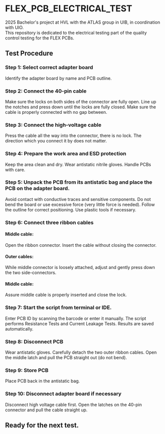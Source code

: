 # FLEX_PCB_ELECTRICAL_TEST
2025 Bachelor's project at HVL with the ATLAS group in UIB, in coordination with UIO.  
This repository is dedicated to the electrical testing part of the quality control testing for the FLEX PCBs.

## Test Procedure
### Step 1: Select correct adapter board
Identify the adapter board by name and PCB outline.
### Step 2: Connect the 40-pin cable
Make sure the locks on both sides of the connector are fully open.
Line up the notches and press down until the locks are fully closed.
Make sure the cable is properly connected with no gap between.
### Step 3: Connect the high-voltage cable
Press the cable all the way into the connector, there is no lock.
The direction which you connect it by does not matter.
### Step 4: Prepare the work area and ESD protection
Keep the area clean and dry.
Wear antistatic nitrile gloves.
Handle PCBs with care.
### Step 5: Unpack the PCB from its antistatic bag and place the PCB on the adapter board.
Avoid contact with conductive traces and sensitive components.
Do not bend the board or use excessive force (very little force is needed).
Follow the outline for correct positioning.
Use plastic tools if necessary.
### Step 6: Connect three ribbon cables
#### Middle cable:
Open the ribbon connector.
Insert the cable without closing the connector.
#### Outer cables:
While middle connector is loosely attached, adjust and gently press down the two side-connectors.
#### Middle cable:
Assure middle cable is properly inserted and close the lock.
### Step 7: Start the script from terminal or IDE.
Enter PCB ID by scanning the barcode or enter it manually.
The script performs Resistance Tests and Current Leakage Tests.
Results are saved automatically.
### Step 8: Disconnect PCB
Wear antistatic gloves.
Carefully detach the two outer ribbon cables.
Open the middle latch and pull the PCB straight out (do not bend).
### Step 9: Store PCB
Place PCB back in the antistatic bag.
### Step 10: Disconnect adapter board if necessary
Disconnect high voltage cable first.
Open the latches on the 40-pin connector and pull the cable straight up.

## Ready for the next test.
